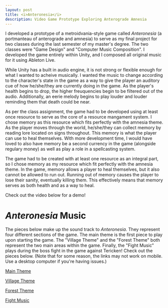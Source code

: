 ```yaml
---
layout: post
title: <i>Anteronesia</i>
description: Video Game Prototype Exploring Anterograde Amnesia
---
```


I developed a prototype of a metroidvania-style game called <i>Anteronesia</i> (a portmanteau of anterograde and 
amnesia) to serve as my final project for two classes during the last semester of my master's degree. 
The two classes were "Game Design" and "Computer Music Composition". I developed the game entirely within 
Unity, and I composed all original music for it using Ableton Live. 

While Unity has a built in audio engine, 
it is not strong or flexible enough for what I wanted to acheive musically. I wanted the music to change 
according to the character's state in the game as a way to give the player an auditory cue of how he/she/they
are currently doing in the game. As the player's health begins to drop, the higher freuquencies begin to be
filtered out of the audio. Additionally, an eerie melody begins to play louder and louder reminding them that
death could be near.

As per the class assignment, the game had to be developed using at least once resource to serve as the core of a
resource mangament system. I chose memory as this resource which fits perfectly with the amnesia theme. 
As the player moves through the world, he/she/they can collect memory by reading lore located on signs 
throughout. This memory is what the player can use to heal themselves. With more development time, I would
have loved to also have memory be a second currency in the game (alongside regulary money) as well as play a
role in a spellcasting system. 

The game had to be created with at least one resource as an integral part, so I chose memory as my resource which fit
perfectly with the amnesia theme. In the game, memory allows a player to heal themselves, but it also cannot
be allowed to run out. Running out of memory causes the player to lose their sanity, eventually killing them. 
This effectively means that memory serves as both health and as a way to heal.				

Check out the video below for a demo!

<i>Anteronesia</i> Music
===
The pieces below make up the sound track to <i>Anteronesia</i>. They represent four different sections of the 
game. The main theme is the first piece to play upon starting the game. The "Village Theme" and the "Forest 
Theme" both represent the two main areas within the game. Finally, the "Fight Music" plays during the boss
fight in the game against Tericken! Check out the pieces below. (Note that for some reason, the links may not
work on mobile. Use a desktop computer if you're having issues.)


[Main Theme](https://soundcloud.com/user-219856532/anteronesia-main-theme)

[Village Theme](https://soundcloud.com/user-219856532/anteronesia-village-theme)

[Forest Theme](https://soundcloud.com/user-219856532/anteronesia-forest-theme)

[Fight Music](https://soundcloud.com/user-219856532/anteronesia-fight-music)
